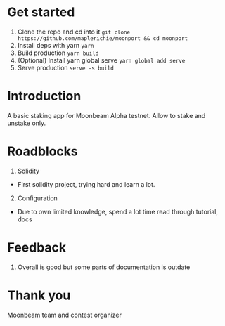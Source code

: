 # Get started

1. Clone the repo and cd into it `git clone https://github.com/maplerichie/moonport && cd moonport`
2. Install deps with yarn `yarn`
3. Build production `yarn build`
4. (Optional) Install yarn global serve `yarn global add serve`
5. Serve production `serve -s build`

# Introduction

A basic staking app for Moonbeam Alpha testnet. 
Allow to stake and unstake only.

# Roadblocks

1. Solidity
- First solidity project, trying hard and learn a lot.

2. Configuration
- Due to own limited knowledge, spend a lot time read through tutorial, docs

# Feedback

1. Overall is good but some parts of documentation is outdate


# Thank you

Moonbeam team and contest organizer